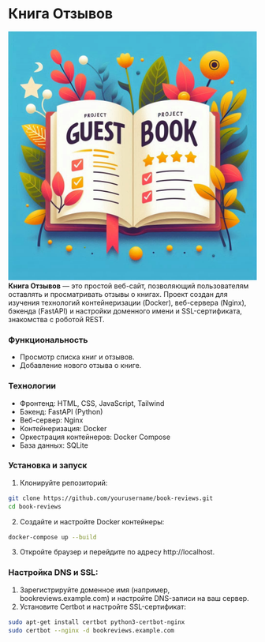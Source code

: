 # Книга Отзывов

![Книга Отзывов](img/cover.jpeg)
**Книга Отзывов** — это простой веб-сайт, позволяющий пользователям оставлять и просматривать отзывы о книгах. Проект создан для изучения технологий контейнеризации (Docker), веб-сервера (Nginx), бэкенда (FastAPI) и настройки доменного имени и SSL-сертификата, знакомства с роботой REST.

### Функциональность
 - Просмотр списка книг и отзывов.
 - Добавление нового отзыва о книге.

### Технологии
 - Фронтенд: HTML, CSS, JavaScript, Tailwind
 - Бэкенд: FastAPI (Python)
 - Веб-сервер: Nginx 
 - Контейнеризация: Docker 
 - Оркестрация контейнеров: Docker Compose 
 - База данных: SQLite

### Установка и запуск

1. Клонируйте репозиторий:

``` bash
git clone https://github.com/yourusername/book-reviews.git
cd book-reviews
```

2. Создайте и настройте Docker контейнеры:

```bash
docker-compose up --build
```

3. Откройте браузер и перейдите по адресу http://localhost.


### Настройка DNS и SSL:
  1. Зарегистрируйте доменное имя (например, bookreviews.example.com) и настройте DNS-записи на ваш сервер.
  2. Установите Certbot и настройте SSL-сертификат:

```bash
sudo apt-get install certbot python3-certbot-nginx
sudo certbot --nginx -d bookreviews.example.com
```
